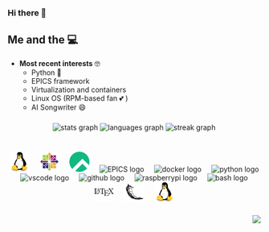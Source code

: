 ### Hi there 👋

<!--
**mauriziomontis/mauriziomontis** is a ✨ _special_ ✨ repository because its `README.md` (this file) appears on your GitHub profile.

Here are some ideas to get you started:

- 🔭 I’m currently working on ...
- 🌱 I’m currently learning ...
- 👯 I’m looking to collaborate on ...
- 🤔 I’m looking for help with ...
- 💬 Ask me about ...
- 📫 How to reach me: ...
- 😄 Pronouns: ...
- ⚡ Fun fact: ...
![Top Langs](https://github-readme-stats.vercel.app/api/top-langs/?username=mauriziomontis)](https://github.com/mauriziomontis/github-readme-stats)
-->

<!-- ![Anurag's github stats](https://github-readme-stats.vercel.app/api?username=mauriziomontis) -->
  

 

## Me and the :computer: 
- **Most recent interests** :nerd_face:
	- Python :snake:
	- EPICS framework 
 	- Virtualization and containers
	- Linux OS (RPM-based fan :two_hearts: )
  	- AI Songwriter 😄


### 

<div align="center">
  <img src="https://github-readme-stats.vercel.app/api?username=mauriziomontis&hide_title=false&hide_rank=false&show_icons=true&include_all_commits=true&count_private=true&disable_animations=false&theme=dracula&locale=en&hide_border=true&order=1" height="190" alt="stats graph"  />
  <img src="https://github-readme-stats.vercel.app/api/top-langs?username=mauriziomontis&locale=en&hide_title=false&layout=compact&card_width=320&langs_count=6&theme=dracula&hide_border=true&order=2" height="190" alt="languages graph"  />
  <img src="https://streak-stats.demolab.com?user=mauriziomontis&locale=en&mode=weekly&theme=dracula&hide_border=true&border_radius=5&order=3" height="190" alt="streak graph"  />
</div>

###

<br clear="both">

<div align="center">
  <img src="https://github.com/devicons/devicon/blob/v2.16.0/icons/linux/linux-original.svg" height="40" alt="linux logo"  />
  <img width="12" />
  <img src="https://github.com/devicons/devicon/blob/v2.16.0/icons/centos/centos-original.svg" height="40" alt="centos logo"  />
  <img width="12" />
  <img src="https://github.com/devicons/devicon/blob/v2.16.0/icons/rockylinux/rockylinux-original.svg" height="40" alt="rocky linux logo"  />
  <img width="12" />
   <img src="https://epics-controls.org/wp-content/uploads/2018/07/EPICS_black_blue_logo_rgb_crop_web_v03.svg" height="40" alt="EPICS logo"  />
  <img width="12" />
  <img src="https://cdn.jsdelivr.net/gh/devicons/devicon/icons/docker/docker-original.svg" height="40" alt="docker logo"  />
  <img width="12" />
  <img src="https://cdn.jsdelivr.net/gh/devicons/devicon/icons/python/python-original.svg" height="40" alt="python logo"  />
  <img width="12" />
  <img src="https://cdn.jsdelivr.net/gh/devicons/devicon/icons/vscode/vscode-original.svg" height="40" alt="vscode logo"  />
  <img width="12" />
  <img src="https://skillicons.dev/icons?i=github" height="40" alt="github logo"  />
  <img width="12" />
  <img src="https://cdn.jsdelivr.net/gh/devicons/devicon/icons/raspberrypi/raspberrypi-original.svg" height="40" alt="raspberrypi logo"  />
  <img width="12" />
  <img src="https://skillicons.dev/icons?i=bash" height="40" alt="bash logo"  />
  <img width="12" />	
  <img src="https://github.com/devicons/devicon/blob/v2.16.0/icons/latex/latex-original.svg" height="40" alt="latex logo"  />
  <img width="12" />
  <img src="https://github.com/devicons/devicon/blob/v2.16.0/icons/flask/flask-original.svg" height="40" alt="flask logo"  />
  <img width="12" />
  <img src="https://github.com/devicons/devicon/blob/v2.16.0/icons/linux/linux-original.svg" height="40" alt="linux logo"  />
</div>

###

<img align="right" src="https://visitor-badge.laobi.icu/badge?page_id=mauriziomontis&left_text=hits"  />

###

